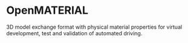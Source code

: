 # OpenMATERIAL
3D model exchange format with physical material properties for virtual development, test and validation of automated driving.
